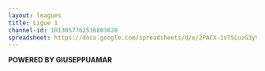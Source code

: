 ```yaml
---
layout: leagues
title: Ligue 1
channel-id: 1013057762516803628
spreadsheet: https://docs.google.com/spreadsheets/d/e/2PACX-1vTSLuzG3yVot7eaAFFN8GdLUKFxSRMm5xxq-KzJGs6sdshS-75q7D30fRu4UjIXLA/pubhtml?gid=392500293&single=false&widget=false&headers=false&chrome=false&range=a1:e32
---
```

    
      
        
          
          
  
  
  
**POWERED BY GIUSEPPUAMAR**
